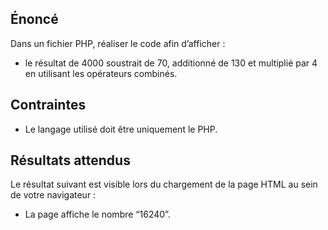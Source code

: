 ## Énoncé

Dans un fichier PHP, réaliser le code afin d’afficher :

- le résultat de 4000 soustrait de 70, additionné de 130 et multiplié par 4 en utilisant les opérateurs combinés.

## Contraintes

- Le langage utilisé doit être uniquement le PHP.

## Résultats attendus

Le résultat suivant est visible lors du chargement de la page HTML au sein de votre navigateur :

- La page affiche le nombre “16240”.